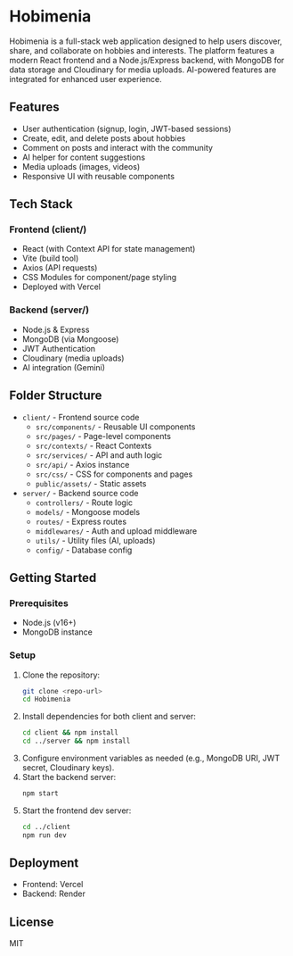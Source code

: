 # Hobimenia

Hobimenia is a full-stack web application designed to help users discover, share, and collaborate on hobbies and interests. The platform features a modern React frontend and a Node.js/Express backend, with MongoDB for data storage and Cloudinary for media uploads. AI-powered features are integrated for enhanced user experience.

## Features

- User authentication (signup, login, JWT-based sessions)
- Create, edit, and delete posts about hobbies
- Comment on posts and interact with the community
- AI helper for content suggestions
- Media uploads (images, videos)
- Responsive UI with reusable components

## Tech Stack

### Frontend (client/)
- React (with Context API for state management)
- Vite (build tool)
- Axios (API requests)
- CSS Modules for component/page styling
- Deployed with Vercel

### Backend (server/)
- Node.js & Express
- MongoDB (via Mongoose)
- JWT Authentication
- Cloudinary (media uploads)
- AI integration (Gemini)

## Folder Structure

- `client/` - Frontend source code
  - `src/components/` - Reusable UI components
  - `src/pages/` - Page-level components
  - `src/contexts/` - React Contexts
  - `src/services/` - API and auth logic
  - `src/api/` - Axios instance
  - `src/css/` - CSS for components and pages
  - `public/assets/` - Static assets
- `server/` - Backend source code
  - `controllers/` - Route logic
  - `models/` - Mongoose models
  - `routes/` - Express routes
  - `middlewares/` - Auth and upload middleware
  - `utils/` - Utility files (AI, uploads)
  - `config/` - Database config

## Getting Started

### Prerequisites
- Node.js (v16+)
- MongoDB instance

### Setup

1. Clone the repository:
   ```bash
   git clone <repo-url>
   cd Hobimenia
   ```
2. Install dependencies for both client and server:
   ```bash
   cd client && npm install
   cd ../server && npm install
   ```
3. Configure environment variables as needed (e.g., MongoDB URI, JWT secret, Cloudinary keys).
4. Start the backend server:
   ```bash
   npm start
   ```
5. Start the frontend dev server:
   ```bash
   cd ../client
   npm run dev
   ```

## Deployment
- Frontend: Vercel
- Backend: Render

## License
MIT
